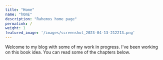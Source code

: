 ```yaml
---
title: "Home"
name: "hOmE"
description: "Rahemos home page"
permalink: /
weight: 1
featured_image: '/images/screenshot_2023-04-13-212213.png'
---
```

Welcome to my blog with some of my work in progress. I've been working on this book idea. You can read some of the chapters below.